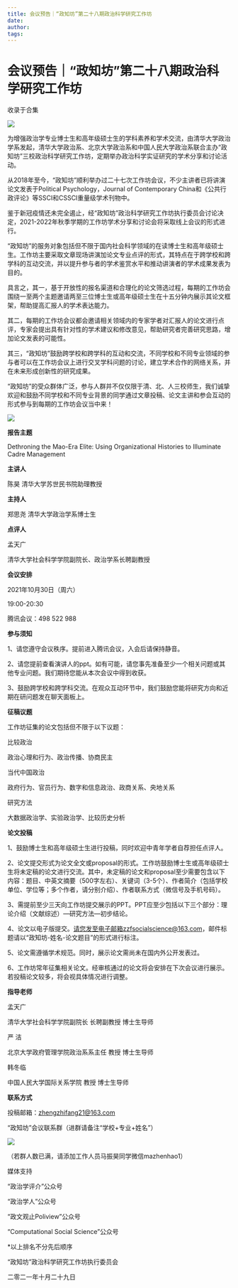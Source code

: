 ```yaml
---
title: 会议预告｜“政知坊”第二十八期政治科学研究工作坊
date: 
author: 
tags: 
---
```

# 会议预告｜“政知坊”第二十八期政治科学研究工作坊


收录于合集

![](/images/47/2.png)

为增强政治学专业博士生和高年级硕士生的学科素养和学术交流，由清华大学政治学系发起，清华大学政治系、北京大学政治系和中国人民大学政治系联合主办“政知坊”三校政治科学研究工作坊，定期举办政治科学实证研究的学术分享和讨论活动。

  

从2018年至今，“政知坊”顺利举办过二十七次工作坊会议，不少主讲者已将讲演论文发表于Political Psychology，Journal of
Contemporary China和《公共行政评论》等SSCI和CSSCI重量级学术刊物中。

  

鉴于新冠疫情还未完全遏止，经“政知坊”政治科学研究工作坊执行委员会讨论决定，2021-2022年秋季学期的工作坊学术分享和讨论会将采取线上会议的形式进行。

  

“政知坊”的服务对象包括但不限于国内社会科学领域的在读博士生和高年级硕士生。工作坊主要采取文章现场讲演加论文专业点评的形式，其特点在于跨学校和跨学科的互动交流，并以提升参与者的学术鉴赏水平和推动讲演者的学术成果发表为目的。

  

具言之，其一，基于开放性的报名渠道和合理化的论文筛选过程，每期的工作坊会围绕一至两个主题邀请两至三位博士生或高年级硕士生在十五分钟内展示其论文框架，帮助提高汇报人的学术表达能力。

  

其二，每期的工作坊会议都会邀请相关领域内的专家学者对汇报人的论文进行点评，专家会提出具有针对性的学术建议和修改意见，帮助研究者完善研究思路，增加论文发表的可能性。

  

其三，“政知坊”鼓励跨学校和跨学科的互动和交流，不同学校和不同专业领域的参与者可以在工作坊会议上进行交叉学科问题的讨论，建立学术合作的网络关系，并在未来形成创新性的研究成果。

  

“政知坊”的受众群体广泛，参与人群并不仅仅限于清、北、人三校师生，我们诚挚欢迎和鼓励不同学校和不同专业背景的同学通过文章投稿、论文主讲和参会互动的形式参与到每期的工作坊会议当中来！

![](/images/47/3.jpeg)

  

 **报告主题**

Dethroning the Mao-Era Elite: Using Organizational Histories to Illuminate
Cadre Management

  

 **主讲人**

陈昊 清华大学苏世民书院助理教授

  

 **主持人**

郑思尧 清华大学政治学系博士生  

  

 **点评人**

孟天广

清华大学社会科学学院副院长、政治学系长聘副教授

  

 **会议安排**

2021年10月30日（周六）

19:00-20:30

  

腾讯会议：498 522 988

  

 **参与须知**

1、请您遵守会议秩序。提前进入腾讯会议，入会后请保持静音。  

  

2、请您提前查看演讲人的ppt。如有可能，请您事先准备至少一个相关问题或其他专业问题。我们期待您能从本次会议中得到收获。

  

3、鼓励跨学校和跨学科交流。在观众互动环节中，我们鼓励您能将研究方向和近期在研问题发在聊天面板上。

  

 **征稿议题**

工作坊征集的论文包括但不限于以下议题：

  

比较政治

政治心理和行为、政治传播、协商民主

  

当代中国政治

政府行为、官员行为、数字和信息政治、政商关系、央地关系

  

研究方法

大数据政治学、实验政治学、比较历史分析

  

 **论文投稿**

1、鼓励博士生和高年级硕士生进行投稿，同时欢迎中青年学者自荐担任点评人。

  

2、论文提交形式为论文全文或proposal的形式。工作坊鼓励博士生或高年级硕士生将未定稿的论文进行交流。其中，未定稿的论文和proposal至少需要包含以下内容：题目、中英文摘要（500字左右）、关键词（3-5个）、作者简介（包括学校单位、学位等；多个作者，请分别介绍）、作者联系方式（微信号及手机号码）。

  

3、需提前至少三天向工作坊提交展示的PPT。PPT应至少包括以下三个部分：理论介绍（文献综述）—研究方法—初步结论。

  

4、论文以电子版提交。请您发至电子邮箱zzfsocialscience@163.com，邮件标题请以“政知坊-姓名-论文题目”的形式进行标注。

  

5、论文需遵循学术规范。同时，展示论文需尚未在国内外公开发表过。

  

6、工作坊常年征集相关论文。经审核通过的论文将会安排在下次会议进行展示。若投稿论文较多，将会视具体情况进行调整。

  

 **指导老师**

孟天广

清华大学社会科学学院副院长 长聘副教授 博士生导师

  

严 洁

北京大学政府管理学院政治系系主任 教授 博士生导师

  

韩冬临

中国人民大学国际关系学院 教授 博士生导师

  

 **联系方式**

投稿邮箱：zhengzhifang21@163.com

  

“政知坊”会议联系群（进群请备注“学校+专业+姓名”）  

![](/images/47/4.jpeg)

（若群人数已满，请添加工作人员马振昊同学微信mazhenhao1）  

  

  

媒体支持

“政治学评介”公众号  

“政治学人”公众号

“政文观止Poliview”公众号

“Computational Social Science”公众号

*以上排名不分先后顺序

  

  

“政知坊”政治科学研究工作坊执行委员会

二零二一年十月二十九日

  

